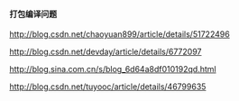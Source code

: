 #### 打包编译问题
http://blog.csdn.net/chaoyuan899/article/details/51722496

http://blog.csdn.net/devday/article/details/6772097

http://blog.sina.com.cn/s/blog_6d64a8df010192qd.html

http://blog.csdn.net/tuyooc/article/details/46799635



